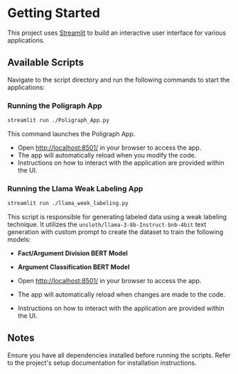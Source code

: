 # Getting Started

This project uses [Streamlit](https://streamlit.io/) to build an interactive user interface for various applications.

## Available Scripts

Navigate to the script directory and run the following commands to start the applications:

### Running the Poligraph App

```sh
streamlit run ./Poligraph_App.py
```

This command launches the Poligraph App.

- Open [http://localhost:8501/](http://localhost:8501/) in your browser to access the app.
- The app will automatically reload when you modify the code.
- Instructions on how to interact with the application are provided within the UI.

### Running the Llama Weak Labeling App

```sh
streamlit run ./llama_week_labeling.py
```

This script is responsible for generating labeled data using a weak labeling technique. It utilizes the `unsloth/llama-3-8b-Instruct-bnb-4bit` text generation with custom prompt to create the dataset to train the following models:

- **Fact/Argument Division BERT Model**
- **Argument Classification BERT Model**

- Open [http://localhost:8501/](http://localhost:8501/) in your browser to access the app.
- The app will automatically reload when changes are made to the code.
- Instructions on how to interact with the application are provided within the UI.

## Notes

Ensure you have all dependencies installed before running the scripts. Refer to the project's setup documentation for installation instructions.
